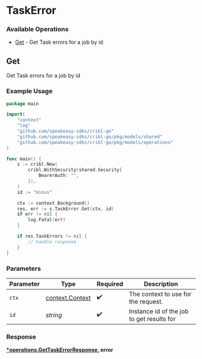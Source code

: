 # TaskError

### Available Operations

* [Get](#get) - Get Task errors for a job by id

## Get

Get Task errors for a job by id

### Example Usage

```go
package main

import(
	"context"
	"log"
	"github.com/speakeasy-sdks/cribl-go"
	"github.com/speakeasy-sdks/cribl-go/pkg/models/shared"
	"github.com/speakeasy-sdks/cribl-go/pkg/models/operations"
)

func main() {
    s := cribl.New(
        cribl.WithSecurity(shared.Security{
            BearerAuth: "",
        }),
    )
    id := "minus"

    ctx := context.Background()
    res, err := s.TaskError.Get(ctx, id)
    if err != nil {
        log.Fatal(err)
    }

    if res.TaskErrors != nil {
        // handle response
    }
}
```

### Parameters

| Parameter                                             | Type                                                  | Required                                              | Description                                           |
| ----------------------------------------------------- | ----------------------------------------------------- | ----------------------------------------------------- | ----------------------------------------------------- |
| `ctx`                                                 | [context.Context](https://pkg.go.dev/context#Context) | :heavy_check_mark:                                    | The context to use for the request.                   |
| `id`                                                  | *string*                                              | :heavy_check_mark:                                    | Instance id of the job to get results for             |


### Response

**[*operations.GetTaskErrorResponse](../../models/operations/gettaskerrorresponse.md), error**

